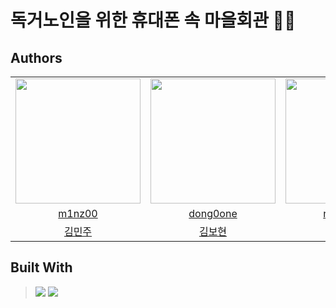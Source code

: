 # 독거노인을 위한 휴대폰 속 마을회관 👴👵

## Authors

<table align = "center">
  <tr align = "center">
    <td><a href = "https://github.com/so1h0lyu"><img src="https://avatars.githubusercontent.com/u/105511209?v=4" width="200"></a></td>
    <td><a href="https://github.com/dong0one"><img src="https://avatars.githubusercontent.com/u/109194790?v=4" width="200"></a></td>
    <td><a href="https://github.com/namdaeun"><img src="https://avatars.githubusercontent.com/u/96781926?v=4" width="200"></a></td>
    <td><a href="https://github.com/5jisoo"><img src="https://avatars.githubusercontent.com/u/96935231?v=4" width=200></a></td>
  </tr>
  <tr align = "center">
    <td><a href = "https://github.com/so1h0lyu">m1nz00</a></td>
    <td><a href = "https://github.com/dong0one">dong0one</a></td>
    <td><a href = "https://github.com/namdaeun">namdaeun</a></td>
    <td><a href = "https://github.com/5jisoo">Jisoo Oh</a></td>
  </tr>
  <tr align = "center">
    <td><a href = "https://github.com/so1h0lyu">김민주</a></td>
    <td><a href = "https://github.com/dong0one">김보현</a></td>
    <td><a href = "https://github.com/namdaeun">남다은</a></td>
    <td><a href = "https://github.com/5jisoo">오지수</a></td>
  </tr>
</table>

## Built With
> <img src="https://img.shields.io/badge/Kotlin-7F52FF?style=for-the-badge&logo=Kotlin&logoColor=white">
>
> <img src="https://img.shields.io/badge/spring-6DB33F?style=for-the-badge&logo=spring&logoColor=white">

